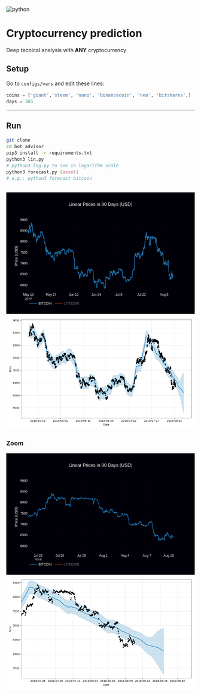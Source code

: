 ![python](https://forthebadge.com/images/badges/made-with-python.svg "python")

# Cryptocurrency prediction

Deep tecnical analysis with **ANY** cryptocurrency

## Setup

Go to `configs/vars` and edit these lines:
```python
coins = ['giant','steem', 'nano', 'binancecoin', 'neo', 'bitshares',]
days = 365
```
---
## Run

```sh
git clone
cd bot_advisor
pip3 install -r requirements.txt
python3 lin.py
# python3 log.py to see in logarithm scale
python3 forecast.py [asset]
# e.g.: python3 forecast bitcoin
```
![10-8-2018](imgs/bitcoin90days.png "10-8-2018")
![10-8-2018](imgs/bitcoin_forecast.png "10-8-2018")
---
### Zoom
![10-8-2018](imgs/bitcoin_zoon.png "10-8-2018")
![10-8-2018](imgs/bitcoin.png "10-8-2018")
